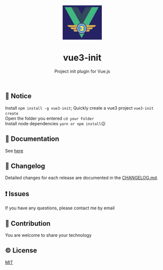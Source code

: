 <p align="center"><img width="128px" height="112px" src="./assets/vue3.jpg" alt="Vue Init logo"></p>
<h1 align="center">vue3-init</h1>


<p align="center">Project init plugin for Vue.js</p>

<br/>


## :loudspeaker: Notice
Install `npm install -g vue3-init`;
Quickly create a vue3 project `vue3-init create`  
Open the folder you entered `cd your Folder`   
Install node dependencies `yarn or npm install`😉

## :book: Documentation

See [here](https://github.com/912380760/vue3-init)


## :scroll: Changelog

Detailed changes for each release are documented in the [CHANGELOG.md](https://github.com/912380760/vue3-init/CHANGELOG.md).

## :exclamation: Issues
If you have any questions, please contact me by email


## :muscle: Contribution
You are welcome to share your technology


## :copyright: License

[MIT](http://opensource.org/licenses/MIT)
